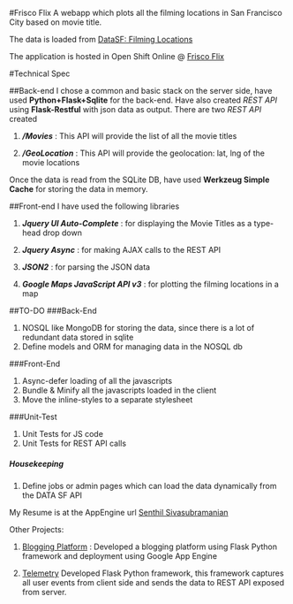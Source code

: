 #Frisco Flix
A webapp which plots all the filming locations in San Francisco City based on movie title.

The data is loaded from [DataSF: Filming Locations](https://data.sfgov.org/Arts-Culture-and-Recreation-/Film-Locations-in-San-Francisco/yitu-d5am "DataSF: Filming Locations")

The application is hosted in Open Shift Online @ [Frisco Flix](http://ubercode-senthilsiva.rhcloud.com "Frisco Flix")

#Technical Spec

##Back-end
I chose a common and basic stack on the server side, have used **Python+Flask+Sqlite** for the back-end.
Have also created *REST API* using **Flask-Restful** with json data as output.
There are two *REST API* created 

1. **_/Movies_** : This API will provide the list of all the movie titles

2. **_/GeoLocation_** : This API will provide the geolocation: lat, lng of the movie locations

Once the data is read from the SQLite DB, have used **Werkzeug Simple Cache** for storing the data in memory.

##Front-end
I have used the following libraries

1. **_Jquery UI Auto-Complete_** : for displaying the Movie Titles as a type-head drop down

2. **_Jquery Async_** : for making AJAX calls to the REST API

3. **_JSON2_** : for parsing the JSON data

4. **_Google Maps JavaScript API v3_** : for plotting the filming locations in a map

##TO-DO
###Back-End
1. NOSQL like MongoDB for storing the data, since there is a lot of redundant data stored in sqlite
2. Define models and ORM for managing data in the NOSQL db

###Front-End
1. Async-defer loading of all the javascripts
2. Bundle & Minify all the javascripts loaded in the client
3. Move the inline-styles to a separate stylesheet

###Unit-Test
1. Unit Tests for JS code
2. Unit Tests for REST API calls

##### Housekeeping
1. Define jobs or admin pages which can load the data dynamically from the DATA SF API

My Resume is at the AppEngine url [Senthil Sivasubramanian](http://root-node.appspot.com/me)

Other Projects:

1. [Blogging Platform](https://github.com/senthil1216/root-node) : Developed a blogging platform using Flask Python framework and deployment using Google App Engine


2. [Telemetry](https://github.com/senthil1216/telemetry)
Developed Flask Python framework, this framework captures all user events from client side and sends the data to REST API exposed from server.
